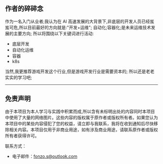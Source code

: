 ## 作者的碎碎念

作为一名入门从业者;我认为在 AI 高速发展的大背景下,非底层的开发人员已经岌岌可危,所以目前最好的方向就是:"开发+运维";
自动化;容器化;是未来运维技术发展的主要方向;
所以将围绕以下关键词进行活动:
- 底层开发
- 自动化运维
- 容器
- k8s

当然,我更推荐游戏开发这个行业,但是游戏开发行业是需要资本的;
所以还是老老实实的学习吧;

---
## 免责声明

由于本项目为本人学习与实践中积累而成,所以含有未标明出处的内容同时本项目中使用了大量的网络图片。这些内容的版权属于原作者或版权所有者。如果您认为本项目中的某些内容侵犯了您的权益，请立即与我联系，我将在收到通知后尽快移除相关内容。本项目仅用于非商业用途，如有涉及商业用途，请联系原作者或版权所有者获得许可。

联系方式：
- 电子邮件：fonzo.s@outlook.com
